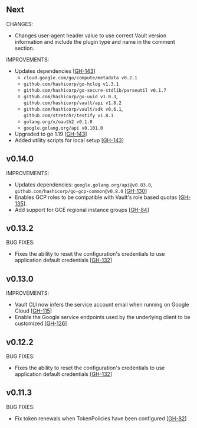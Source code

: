 ## Next

CHANGES:

* Changes user-agent header value to use correct Vault version information and include
  the plugin type and name in the comment section.

IMPROVEMENTS:

* Updates dependencies [[GH-143](https://github.com/hashicorp/vault-plugin-auth-gcp/pull/143)]
  * `cloud.google.com/go/compute/metadata v0.2.1`
  * `github.com/hashicorp/go-hclog v1.3.1`
  * `github.com/hashicorp/go-secure-stdlib/parseutil v0.1.7`
  * `github.com/hashicorp/go-uuid v1.0.3`, `github.com/hashicorp/vault/api v1.8.2`
  * `github.com/hashicorp/vault/sdk v0.6.1`, `github.com/stretchr/testify v1.8.1`
  * `golang.org/x/oauth2 v0.1.0`
  * `google.golang.org/api v0.101.0` 
* Upgraded to go 1.19 [[GH-143](https://github.com/hashicorp/vault-plugin-auth-gcp/pull/143)]
* Added utility scripts for local setup [[GH-143](https://github.com/hashicorp/vault-plugin-auth-gcp/pull/143)]

## v0.14.0

IMPROVEMENTS:

* Updates dependencies: `google.golang.org/api@v0.83.0`, `github.com/hashicorp/go-gcp-common@v0.8.0` [[GH-130](https://github.com/hashicorp/vault-plugin-auth-gcp/pull/130)]
* Enables GCP roles to be compatible with Vault's role based quotas [[GH-135](https://github.com/hashicorp/vault-plugin-auth-gcp/pull/135)].
* Add support for GCE regional instance groups [[GH-84](https://github.com/hashicorp/vault-plugin-auth-gcp/pull/84)]

## v0.13.2

BUG FIXES:

* Fixes the ability to reset the configuration's credentials to use application default credentials [[GH-132](https://github.com/hashicorp/vault-plugin-auth-gcp/pull/132)]

## v0.13.0

IMPROVEMENTS:
* Vault CLI now infers the service account email when running on Google Cloud [[GH-115](https://github.com/hashicorp/vault-plugin-auth-gcp/pull/115)]
* Enable the Google service endpoints used by the underlying client to be customized [[GH-126](https://github.com/hashicorp/vault-plugin-auth-gcp/pull/126)]

## v0.12.2

BUG FIXES:

* Fixes the ability to reset the configuration's credentials to use application default credentials [[GH-132](https://github.com/hashicorp/vault-plugin-auth-gcp/pull/132)]

## v0.11.3

BUG FIXES:
* Fix token renewals when TokenPolicies have been configured [[GH-82](https://github.com/hashicorp/vault-plugin-auth-gcp/pull/82)]
